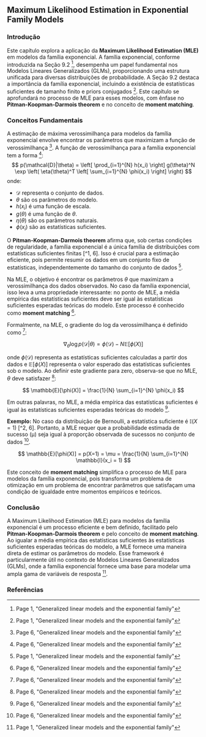## Maximum Likelihood Estimation in Exponential Family Models

### Introdução
Este capítulo explora a aplicação da **Maximum Likelihood Estimation (MLE)** em modelos da família exponencial. A família exponencial, conforme introduzida na Seção 9.2 [^1], desempenha um papel fundamental nos Modelos Lineares Generalizados (GLMs), proporcionando uma estrutura unificada para diversas distribuições de probabilidade. A Seção 9.2 destaca a importância da família exponencial, incluindo a existência de estatísticas suficientes de tamanho finito e priors conjugados [^1]. Este capítulo se aprofundará no processo de MLE para esses modelos, com ênfase no **Pitman-Koopman-Darmois theorem** e no conceito de **moment matching**.

### Conceitos Fundamentais

A estimação de máxima verossimilhança para modelos da família exponencial envolve encontrar os parâmetros que maximizam a função de verossimilhança [^6]. A função de verossimilhança para a família exponencial tem a forma [^6]:
$$
p(\mathcal{D}|\theta) = \left[ \prod_{i=1}^{N} h(x_i) \right] g(\theta)^N \exp \left( \eta(\theta)^T \left[ \sum_{i=1}^{N} \phi(x_i) \right] \right)
$$
onde:
- $\mathcal{D}$ representa o conjunto de dados.
- $\theta$ são os parâmetros do modelo.
- $h(x_i)$ é uma função de escala.
- $g(\theta)$ é uma função de $\theta$.
- $\eta(\theta)$ são os parâmetros naturais.
- $\phi(x_i)$ são as estatísticas suficientes.

O **Pitman-Koopman-Darmois theorem** afirma que, sob certas condições de regularidade, a família exponencial é a única família de distribuições com estatísticas suficientes finitas [^1, 6]. Isso é crucial para a estimação eficiente, pois permite resumir os dados em um conjunto fixo de estatísticas, independentemente do tamanho do conjunto de dados [^1].

Na MLE, o objetivo é encontrar os parâmetros $\theta$ que maximizam a verossimilhança dos dados observados. No caso da família exponencial, isso leva a uma propriedade interessante: no ponto de MLE, a média empírica das estatísticas suficientes deve ser igual às estatísticas suficientes esperadas teóricas do modelo. Este processo é conhecido como **moment matching** [^6].

Formalmente, na MLE, o gradiente do log da verossimilhança é definido como [^6]:

$$
\nabla_\theta \log p(\mathcal{D}|\theta) = \phi(\mathcal{D}) - N \mathbb{E}[\phi(X)]
$$

onde $\phi(\mathcal{D})$ representa as estatísticas suficientes calculadas a partir dos dados e $\mathbb{E}[\phi(X)]$ representa o valor esperado das estatísticas suficientes sob o modelo. Ao definir este gradiente para zero, observa-se que no MLE, $\theta$ deve satisfazer [^6]:

$$
\mathbb{E}[\phi(X)] = \frac{1}{N} \sum_{i=1}^{N} \phi(x_i)
$$

Em outras palavras, no MLE, a média empírica das estatísticas suficientes é igual às estatísticas suficientes esperadas teóricas do modelo [^6].

**Exemplo:** No caso da distribuição de Bernoulli, a estatística suficiente é $\mathbb{I}(X = 1)$ [^2, 6]. Portanto, a MLE requer que a probabilidade estimada de sucesso (μ) seja igual à proporção observada de sucessos no conjunto de dados [^6].

$$
\mathbb{E}[\phi(X)] = p(X=1) = \mu = \frac{1}{N} \sum_{i=1}^{N} \mathbb{I}(x_i = 1)
$$

Este conceito de **moment matching** simplifica o processo de MLE para modelos da família exponencial, pois transforma um problema de otimização em um problema de encontrar parâmetros que satisfaçam uma condição de igualdade entre momentos empíricos e teóricos.

### Conclusão

A Maximum Likelihood Estimation (MLE) para modelos da família exponencial é um processo eficiente e bem definido, facilitado pelo **Pitman-Koopman-Darmois theorem** e pelo conceito de **moment matching**. Ao igualar a média empírica das estatísticas suficientes às estatísticas suficientes esperadas teóricas do modelo, a MLE fornece uma maneira direta de estimar os parâmetros do modelo. Esse framework é particularmente útil no contexto de Modelos Lineares Generalizados (GLMs), onde a família exponencial fornece uma base para modelar uma ampla gama de variáveis de resposta [^1].

### Referências
[^1]: Page 1, "Generalized linear models and the exponential family"
[^2]: Page 2, "Generalized linear models and the exponential family"
[^6]: Page 6, "Generalized linear models and the exponential family"
<!-- END -->
